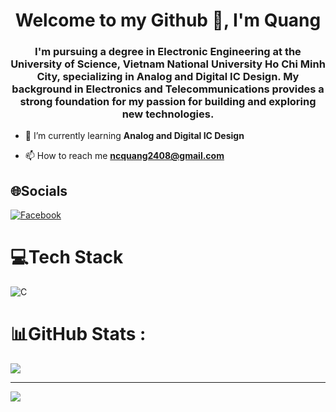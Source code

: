 <h1 align="center">Welcome to my Github 👋, I'm Quang</h1>
<h3 align="center">I'm pursuing a degree in Electronic Engineering at the University of Science, Vietnam National University Ho Chi Minh City, specializing in Analog and Digital IC Design. My background in Electronics and Telecommunications provides a strong foundation for my passion for building and exploring new technologies.</h3>

- 🌱 I’m currently learning **Analog and Digital IC Design**

- 📫 How to reach me **ncquang2408@gmail.com**

  
 ## 🌐Socials
[![Facebook](https://img.shields.io/badge/Facebook-%231877F2.svg?logo=Facebook&logoColor=white)](//www.facebook.com/profile.php?id=100052394029430) 

# 💻Tech Stack
![C](https://img.shields.io/badge/c-%2300599C.svg?style=for-the-badge&logo=c&logoColor=white)


# 📊GitHub Stats :

![](https://github-readme-stats.vercel.app/api/top-langs/?username=ncquang&theme=dark&hide_border=false&include_all_commits=false&count_private=false&layout=compact)

---
[![](https://visitcount.itsvg.in/api?id=ncquang2408&icon=0&color=0)](https://visitcount.itsvg.in)
